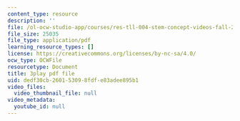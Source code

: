 ```yaml
---
content_type: resource
description: ''
file: /ol-ocw-studio-app/courses/res-tll-004-stem-concept-videos-fall-2013/dedf30cb260153098fdfe83adee895b1_aT-gcunlFJg.pdf
file_size: 25035
file_type: application/pdf
learning_resource_types: []
license: https://creativecommons.org/licenses/by-nc-sa/4.0/
ocw_type: OCWFile
resourcetype: Document
title: 3play pdf file
uid: dedf30cb-2601-5309-8fdf-e83adee895b1
video_files:
  video_thumbnail_file: null
video_metadata:
  youtube_id: null
---
```

